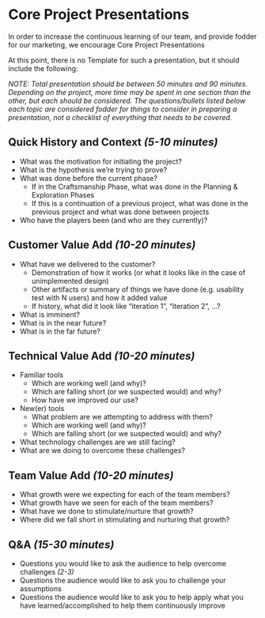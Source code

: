 Core Project Presentations
==========================

In order to increase the continuous learning of our team, and provide fodder for our marketing, we encourage Core Project Presentations

At this point, there is no Template for such a presentation, but it should include the following:

_NOTE: Total presentation should be between 50 minutes and 90 minutes.  Depending on the project, more time may be spent in one section than the other, but each should be considered.  The questions/bullets listed below each topic are considered fodder for things to consider in preparing a presentation, not a checklist of everything that needs to be covered._

## Quick History and Context _(5-10 minutes)_

* What was the motivation for initiating the project?
* What is the hypothesis we’re trying to prove?
* What was done before the current phase?
  * If in the Craftsmanship Phase, what was done in the Planning & Exploration Phases
  * If this is a continuation of a previous project, what was done in the previous project and what was done between projects
* Who have the players been (and who are they currently)?

## Customer Value Add _(10-20 minutes)_

* What have we delivered to the customer?
  * Demonstration of how it works (or what it looks like in the case of unimplemented design)
  * Other artifacts or summary of things we have done (e.g. usability test with N users) and how it added value
  * If history, what did it look like “iteration 1”, “iteration 2”, …?
* What is imminent?
* What is in the near future?
* What is in the far future?

## Technical Value Add _(10-20 minutes)_

* Familiar tools
  * Which are working well (and why)?
  * Which are falling short (or we suspected would) and why?
  * How have we improved our use?
* New(er) tools
  * What problem are we attempting to address with them?
  * Which are working well (and why)?
  * Which are falling short (or we suspected would) and why?
* What technology challenges are we still facing?
* What are we doing to overcome these challenges?

## Team Value Add _(10-20 minutes)_

* What growth were we expecting for each of the team members?
* What growth have we seen for each of the team members?
* What have we done to stimulate/nurture that growth?
* Where did we fall short in stimulating and nurturing that growth?

## Q&A _(15-30 minutes)_

* Questions you would like to ask the audience to help overcome challenges _(2-3)_
* Questions the audience would like to ask you to challenge your assumptions
* Questions the audience would like to ask you to help apply what you have learned/accomplished to help them continuously improve
